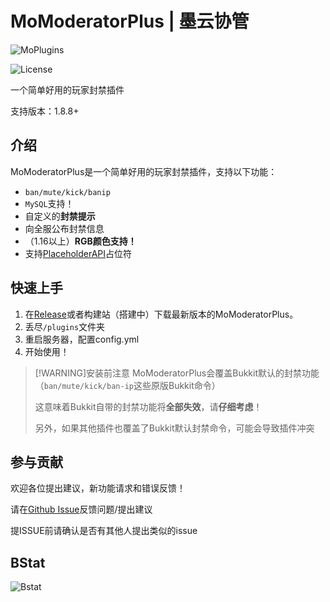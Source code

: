 # MoModeratorPlus | 墨云协管

![MoPlugins](https://img.shields.io/badge/PoweredBy-OpenMoPlugin-blue)

![License](https://img.shields.io/github/license/moran0710/MoModeratorPlus)

一个简单好用的玩家封禁插件

支持版本：1.8.8+

## 介绍

MoModeratorPlus是一个简单好用的玩家封禁插件，支持以下功能：

 - `ban/mute/kick/banip`
 - `MySQL`支持！
 - 自定义的**封禁提示**
 - 向全服公布封禁信息
 - （1.16以上）**RGB颜色支持！**
 - 支持[PlaceholderAPI](https://www.spigotmc.org/resources/placeholderapi.6245/)占位符
  
## 快速上手

1. 在[Release](https://github.com/moran0710/MoModeratorPlus/releases)或者构建站（搭建中）下载最新版本的MoModeratorPlus。
2. 丢尽`/plugins`文件夹
3. 重启服务器，配置config.yml
4. 开始使用！

> [!WARNING]安装前注意
> MoModeratorPlus会覆盖Bukkit默认的封禁功能（`ban/mute/kick/ban-ip`这些原版Bukkit命令）
> 
> 这意味着Bukkit自带的封禁功能将**全部失效**，请**仔细考虑**！
>
> 另外，如果其他插件也覆盖了Bukkit默认封禁命令，可能会导致插件冲突

## 参与贡献

欢迎各位提出建议，新功能请求和错误反馈！

请在[Github Issue](https://github.com/moran0710/MoModeratorPlus/issues)反馈问题/提出建议

提ISSUE前请确认是否有其他人提出类似的issue

## BStat

![Bstat](https://bstats.org/signatures/bukkit/MoModeratorPlus.svg)
